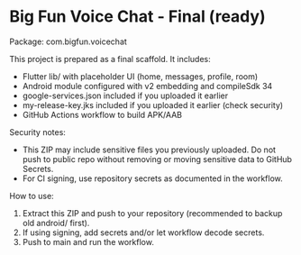 # Big Fun Voice Chat - Final (ready)
Package: com.bigfun.voicechat

This project is prepared as a final scaffold. It includes:
- Flutter lib/ with placeholder UI (home, messages, profile, room)
- Android module configured with v2 embedding and compileSdk 34
- google-services.json included if you uploaded it earlier
- my-release-key.jks included if you uploaded it earlier (check security)
- GitHub Actions workflow to build APK/AAB

Security notes:
- This ZIP may include sensitive files you previously uploaded. Do not push to public repo without removing or moving sensitive data to GitHub Secrets.
- For CI signing, use repository secrets as documented in the workflow.

How to use:
1. Extract this ZIP and push to your repository (recommended to backup old android/ first).
2. If using signing, add secrets and/or let workflow decode secrets.
3. Push to main and run the workflow.

